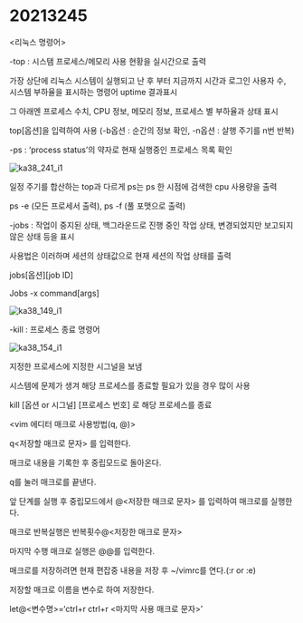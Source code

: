 # 20213245

<리눅스 명령어>


-top : 시스탬 프로세스/메모리 사용 현황을 실시간으로 출력

가장 상단에 리눅스 시스템이 실행되고 난 후 부터 지금까지 시간과 로그인 사용자 수, 시스템 부하율을 표시하는 명령어 uptime 결과표시

그 아래엔 프로세스 수치, CPU 정보, 메모리 정보, 프로세스 별 부하율과 상태 표시

top[옵션]을 입력하여 사용 (-b옵션 : 순간의 정보 확인, -n옵션 : 살행 주기를 n번 반복)


-ps : ‘process status’의 약자로 현재 실행중인 프로세스 목록 확인

![ka38_241_i1](https://user-images.githubusercontent.com/104884855/172055530-7a980fd9-85d8-4807-99a3-7dc7f936b5e0.jpeg)


일정 주기를 합산하는 top과 다르게 ps는 ps 한 시점에 검색한 cpu 사용량을 출력

ps -e (모든 프로세서 출력), ps -f (풀 포맷으로 출력) 


-jobs : 작업이 중지된 상태, 백그라운드로 진행 중인 작업 상태, 변경되었지만 보고되지 않은 상태 등을 표시

사용법은 이러하며 세션의 상태값으로 현재 세션의 작업 상태를 출력

jobs[옵션][job ID]

Jobs -x command[args]

![ka38_149_i1](https://user-images.githubusercontent.com/104884855/172055683-9a7fc10b-07e6-4e14-8f75-42d700317f85.jpeg)


-kill : 프로세스 종료 명령어

![ka38_154_i1](https://user-images.githubusercontent.com/104884855/172055909-f7a64fb7-3d07-4ef1-a036-3e57cfd4ba0e.jpeg)

지정한 프로세스에 지정한 시그널을 보냄

시스템에 문제가 생겨 해당 프로세스를 종료할 필요가 있을 경우 많이 사용

kill [옵션 or 시그널] [프로세스 번호] 로 해당 프로세스를 종료



<vim 에디터 매크로 사용방법(q, @)>


q<저장할 매크로 문자> 를 입력한다.

매크로 내용을 기록한 후 중립모드로 돌아온다.

q를 눌러 매크로를 끝낸다.


앞 단계를 실행 후 중립모드에서 @<저장한 매크로 문자> 를 입력하여 매크로를 실행한다.

매크로 반복실행은 반복횟수@<저장한 매크로 문자>

마지막 수행 매크로 실행은 @@를 입력한다.


매크로를 저장하려면 현재 편잡중 내용을 저장 후 ~/vimrc를 연다.(:r or :e)

저장할 매크로 이름을 변수로 하여 저장한다.

let@<변수명>=‘ctrl+r ctrl+r <마지막 사용 매크로 문자>’

